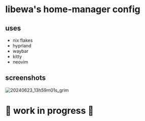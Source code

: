 # libewa's home-manager config
## uses
- nix flakes
- hyprland
- waybar
- kitty
- neovim
## screenshots
![20240623_13h59m01s_grim](https://github.com/libewa/home-manager/assets/67926131/8873e23d-ee7b-4fa7-9478-c4e7b2919b59)

# 🚧 work in progress 🚧
